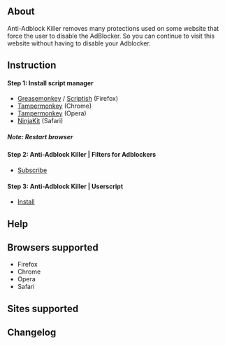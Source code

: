 ## About
Anti-Adblock Killer removes many protections used on some website that force the user to disable the AdBlocker. So you can continue to visit this website without having to disable your Adblocker.

## Instruction
#### Step 1: Install script manager
* <a href="https://addons.mozilla.org/firefox/addon/greasemonkey/">Greasemonkey</a> / <a href="https://addons.mozilla.org/firefox/addon/scriptish/">Scriptish</a> (Firefox)
* <a href="https://chrome.google.com/webstore/detail/tampermonkey/dhdgffkkebhmkfjojejmpbldmpobfkfo">Tampermonkey</a> (Chrome)
* <a href="https://addons.opera.com/en/extensions/details/tampermonkey-beta/">Tampermonkey</a> (Opera)
* <a href="http://ss-o.net/safari/extension/NinjaKit.safariextz">NinjaKit</a> (Safari)
##### Note: Restart browser

#### Step 2: Anti-Adblock Killer | Filters for Adblockers
* <a class="subscribe" href="http://bc.vc/jGFxOb">Subscribe</a>

#### Step 3: Anti-Adblock Killer | Userscript
* <a class="subscribe" href="https://greasyfork.org/scripts/735-anti-adblock-killer-reek/code/Anti-Adblock%20Killer%20%7C%20Reek.user.js
">Install</a>

## Help

## Browsers supported
* Firefox
* Chrome
* Opera
* Safari

## Sites supported


## Changelog
